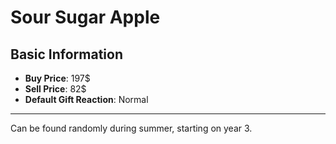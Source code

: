 # Sour Sugar Apple

## Basic Information

- **Buy Price**: 197$
- **Sell Price**: 82$
- **Default Gift Reaction**: Normal

---
Can be found randomly during summer, starting on year 3.
